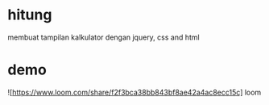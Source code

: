 # hitung
membuat tampilan kalkulator dengan jquery, css and html

# demo
![https://www.loom.com/share/f2f3bca38bb843bf8ae42a4ac8ecc15c] loom
